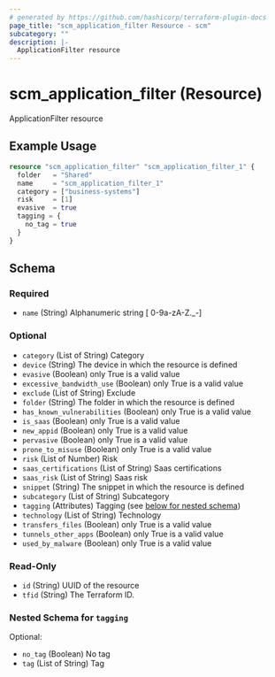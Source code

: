 ```yaml
---
# generated by https://github.com/hashicorp/terraform-plugin-docs
page_title: "scm_application_filter Resource - scm"
subcategory: ""
description: |-
  ApplicationFilter resource
---
```


# scm_application_filter (Resource)

ApplicationFilter resource

## Example Usage

```terraform
resource "scm_application_filter" "scm_application_filter_1" {
  folder   = "Shared"
  name     = "scm_application_filter_1"
  category = ["business-systems"]
  risk     = [1]
  evasive  = true
  tagging = {
    no_tag = true
  }
}
```

<!-- schema generated by tfplugindocs -->
## Schema

### Required

- `name` (String) Alphanumeric string [ 0-9a-zA-Z._-]

### Optional

- `category` (List of String) Category
- `device` (String) The device in which the resource is defined
- `evasive` (Boolean) only True is a valid value
- `excessive_bandwidth_use` (Boolean) only True is a valid value
- `exclude` (List of String) Exclude
- `folder` (String) The folder in which the resource is defined
- `has_known_vulnerabilities` (Boolean) only True is a valid value
- `is_saas` (Boolean) only True is a valid value
- `new_appid` (Boolean) only True is a valid value
- `pervasive` (Boolean) only True is a valid value
- `prone_to_misuse` (Boolean) only True is a valid value
- `risk` (List of Number) Risk
- `saas_certifications` (List of String) Saas certifications
- `saas_risk` (List of String) Saas risk
- `snippet` (String) The snippet in which the resource is defined
- `subcategory` (List of String) Subcategory
- `tagging` (Attributes) Tagging (see [below for nested schema](#nestedatt--tagging))
- `technology` (List of String) Technology
- `transfers_files` (Boolean) only True is a valid value
- `tunnels_other_apps` (Boolean) only True is a valid value
- `used_by_malware` (Boolean) only True is a valid value

### Read-Only

- `id` (String) UUID of the resource
- `tfid` (String) The Terraform ID.

<a id="nestedatt--tagging"></a>
### Nested Schema for `tagging`

Optional:

- `no_tag` (Boolean) No tag
- `tag` (List of String) Tag
